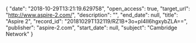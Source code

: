 {
  "date": "2018-10-29T13:21:19.629758", 
  "open_access": true, 
  "target_url": "http://www.aspire-2.com/", 
  "description": "", 
  "end_date": null, 
  "title": "Aspire 2", 
  "record_id": "20181029T132119/RZ1B+3o+pI4II6hgxybZLA==", 
  "publisher": "aspire-2.com", 
  "start_date": null, 
  "subject": "Cambridge Network"
}

